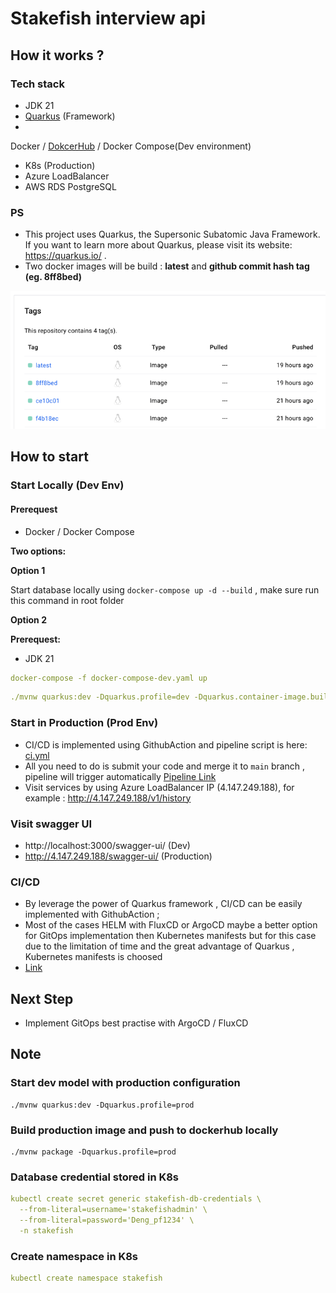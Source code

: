 # Stakefish interview api

## How it works ?

### Tech stack

- JDK 21
- [Quarkus](https://quarkus.io/) (Framework)
-
Docker / [DokcerHub](https://hub.docker.com/repository/docker/andrewprogramming/skatefish-api/general) /
Docker Compose(Dev environment)
- K8s (Production)
- Azure LoadBalancer
- AWS RDS PostgreSQL

### PS

- This project uses Quarkus, the Supersonic Subatomic Java Framework. If you want to learn more
  about Quarkus, please visit its website: https://quarkus.io/ .
- Two docker images will be build : **latest** and **github commit hash tag (eg. 8ff8bed)**

![img.png](img.png)

## How to start

### Start Locally (Dev Env) ###

#### Prerequest

- Docker / Docker Compose

**Two options:**

**Option 1**

Start database locally using `docker-compose up -d --build` , make sure run this command in root
folder

**Option 2**

**Prerequest:**

- JDK 21

```yaml
docker-compose -f docker-compose-dev.yaml up
```

 ```yaml
./mvnw quarkus:dev -Dquarkus.profile=dev -Dquarkus.container-image.build=false -Dquarkus.container-image.push=false
 ````

### Start in Production (Prod Env)

- CI/CD is implemented using GithubAction and pipeline script is
  here: [ci.yml](.github%2Fworkflows%2Fci.yml)
- All you need to do is submit your code and merge it to `main` branch , pipeline will trigger
  automatically [Pipeline Link](https://github.com/kobe73er/stakefish_interview/actions)
- Visit services by using Azure LoadBalancer IP (4.147.249.188), for
  example : http://4.147.249.188/v1/history

### Visit swagger UI

- http://localhost:3000/swagger-ui/ (Dev)
- http://4.147.249.188/swagger-ui/ (Production)

### CI/CD

- By leverage the power of Quarkus framework , CI/CD can be easily implemented with GithubAction ;
- Most of the cases HELM with FluxCD or ArgoCD maybe a better option for GitOps implementation then
  Kubernetes manifests but for this case due to the limitation of time and the great advantage of
  Quarkus , Kubernetes manifests is choosed
- [Link](https://github.com/kobe73er/stakefish_interview/actions)

## Next Step

- Implement GitOps best practise with ArgoCD / FluxCD

## Note ##

### Start dev model with production configuration

```
./mvnw quarkus:dev -Dquarkus.profile=prod
```

### Build production image and push to dockerhub locally

```
./mvnw package -Dquarkus.profile=prod
```

### Database credential stored in K8s

```yaml
kubectl create secret generic stakefish-db-credentials \
  --from-literal=username='stakefishadmin' \
  --from-literal=password='Deng_pf1234' \
  -n stakefish
```

### Create namespace in K8s

```yaml
kubectl create namespace stakefish
```
